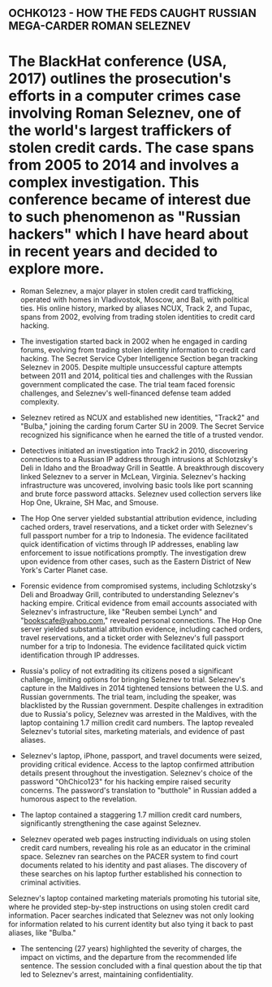 ## OCHKO123 - HOW THE FEDS CAUGHT RUSSIAN MEGA-CARDER ROMAN SELEZNEV

# The BlackHat conference (USA, 2017) outlines the prosecution's efforts in a computer crimes case involving Roman Seleznev, one of the world's largest traffickers of stolen credit cards. The case spans from 2005 to 2014 and involves a complex investigation. This conference became of interest due to such phenomenon as "Russian hackers" which I have heard about in recent years and decided to explore more.

- Roman Seleznev, a major player in stolen credit card trafficking, operated with homes in Vladivostok, Moscow, and Bali, with political ties. His online history, marked by aliases NCUX, Track 2, and Tupac, spans from 2002, evolving from trading stolen identities to credit card hacking.

- The investigation started back in 2002 when he engaged in carding forums, evolving from trading stolen identity information to credit card hacking. The Secret Service Cyber Intelligence Section began tracking Seleznev in 2005. Despite multiple unsuccessful capture attempts between 2011 and 2014, political ties and challenges with the Russian government complicated the case. The trial team faced forensic challenges, and Seleznev's well-financed defense team added complexity.

- Seleznev retired as NCUX and established new identities, "Track2" and "Bulba," joining the carding forum Carter SU in 2009. The Secret Service recognized his significance when he earned the title of a trusted vendor.

- Detectives initiated an investigation into Track2 in 2010, discovering connections to a Russian IP address through intrusions at Schlotzsky's Deli in Idaho and the Broadway Grill in Seattle. A breakthrough discovery linked Seleznev to a server in McLean, Virginia. Seleznev's hacking infrastructure was uncovered, involving basic tools like port scanning and brute force password attacks. Seleznev used collection servers like Hop One, Ukraine, SH Mac, and Smouse.
  
- The Hop One server yielded substantial attribution evidence, including cached orders, travel reservations, and a ticket order with Seleznev's full passport number for a trip to Indonesia. The evidence facilitated quick identification of victims through IP addresses, enabling law enforcement to issue notifications promptly. The investigation drew upon evidence from other cases, such as the Eastern District of New York's Carter Planet case.

- Forensic evidence from compromised systems, including Schlotzsky's Deli and Broadway Grill, contributed to understanding Seleznev's hacking empire. Critical evidence from email accounts associated with Seleznev's infrastructure, like "Reuben sembei Lynch" and "bookscafe@yahoo.com," revealed personal connections. The Hop One server yielded substantial attribution evidence, including cached orders, travel reservations, and a ticket order with Seleznev's full passport number for a trip to Indonesia. The evidence facilitated quick victim identification through IP addresses.

- Russia's policy of not extraditing its citizens posed a significant challenge, limiting options for bringing Seleznev to trial. Seleznev's capture in the Maldives in 2014 tightened tensions between the U.S. and Russian governments. The trial team, including the speaker, was blacklisted by the Russian government. Despite challenges in extradition due to Russia's policy, Seleznev was arrested in the Maldives, with the laptop containing 1.7 million credit card numbers. The laptop revealed Seleznev's tutorial sites, marketing materials, and evidence of past aliases.
- Seleznev's laptop, iPhone, passport, and travel documents were seized, providing critical evidence. Access to the laptop confirmed attribution details present throughout the investigation. Seleznev's choice of the password "OhChico123" for his hacking empire raised security concerns. The password's translation to "butthole" in Russian added a humorous aspect to the revelation.
- The laptop contained a staggering 1.7 million credit card numbers, significantly strengthening the case against Seleznev.
- Seleznev operated web pages instructing individuals on using stolen credit card numbers, revealing his role as an educator in the criminal space.
Seleznev ran searches on the PACER system to find court documents related to his identity and past aliases.
The discovery of these searches on his laptop further established his connection to criminal activities.

Seleznev's laptop contained marketing materials promoting his tutorial site, where he provided step-by-step instructions on using stolen credit card information.
Pacer searches indicated that Seleznev was not only looking for information related to his current identity but also tying it back to past aliases, like "Bulba."


- The sentencing (27 years) highlighted the severity of charges, the impact on victims, and the departure from the recommended life sentence. The session concluded with a final question about the tip that led to Seleznev's arrest, maintaining confidentiality.
